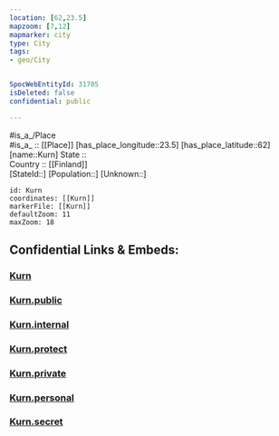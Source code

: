```yaml
---
location: [62,23.5] 
mapzoom: [7,12] 
mapmarker: city 
type: City
tags:
- geo/City


SpocWebEntityId: 31705
isDeleted: false
confidential: public

---
```

#is_a_/Place  
#is_a_ :: [[Place]] 
[has_place_longitude::23.5] 
[has_place_latitude::62] 
[name::Kurn] 
State ::  
Country :: [[Finland]]  
[StateId::] 
[Population::] 
[Unknown::] 


```leaflet
id: Kurn
coordinates: [[Kurn]] 
markerFile: [[Kurn]] 
defaultZoom: 11 
maxZoom: 18
```


## Confidential Links & Embeds: 

### [Kurn](/_Standards/Earth/Continent/Europe/Europe~North/Finland/Provinces~Finland/Western_Finland/counties~Western_Finland/Pirkanmaa/City/Kurn.md) 

### [Kurn.public](/_public/Earth/Continent/Europe/Europe~North/Finland/Provinces~Finland/Western_Finland/counties~Western_Finland/Pirkanmaa/City/Kurn.public.md) 

### [Kurn.internal](/_internal/Earth/Continent/Europe/Europe~North/Finland/Provinces~Finland/Western_Finland/counties~Western_Finland/Pirkanmaa/City/Kurn.internal.md) 

### [Kurn.protect](/_protect/Earth/Continent/Europe/Europe~North/Finland/Provinces~Finland/Western_Finland/counties~Western_Finland/Pirkanmaa/City/Kurn.protect.md) 

### [Kurn.private](/_private/Earth/Continent/Europe/Europe~North/Finland/Provinces~Finland/Western_Finland/counties~Western_Finland/Pirkanmaa/City/Kurn.private.md) 

### [Kurn.personal](/_personal/Earth/Continent/Europe/Europe~North/Finland/Provinces~Finland/Western_Finland/counties~Western_Finland/Pirkanmaa/City/Kurn.personal.md) 

### [Kurn.secret](/_secret/Earth/Continent/Europe/Europe~North/Finland/Provinces~Finland/Western_Finland/counties~Western_Finland/Pirkanmaa/City/Kurn.secret.md)

